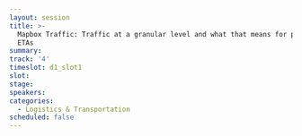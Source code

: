 ```yaml
---
layout: session
title: >-
  Mapbox Traffic: Traffic at a granular level and what that means for precise
  ETAs
summary:
track: '4'
timeslot: d1_slot1
slot:
stage:
speakers:
categories:
  - Logistics & Transportation
scheduled: false
---
```


